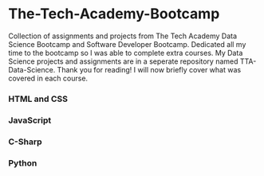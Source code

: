 # The-Tech-Academy-Bootcamp
Collection of assignments and projects from The Tech Academy Data Science Bootcamp and Software Developer Bootcamp. Dedicated all my time to the bootcamp so I was able to complete extra courses. My Data Science projects and assignments are in a seperate repository named TTA-Data-Science. Thank you for reading! I will now briefly cover what was covered in each course.

### HTML and CSS

### JavaScript

### C-Sharp

### Python


